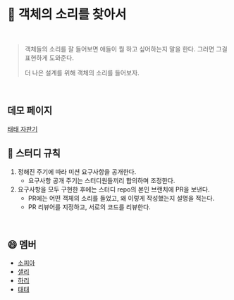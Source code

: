 # 🚀 객체의 소리를 찾아서

<br >

> 객체들의 소리를 잘 들어보면 애들이 뭘 하고 싶어하는지 말을 한다. 그러면 그걸 표현하게 도와준다.
>
> 더 나은 설계를 위해 객체의 소리를 들어보자.

<br >

## 데모 페이지

[태태 자판기](https://nan-noo.github.io/2022-looking-for-the-sound-of-an-object/)

## 📌 스터디 규칙

1. 정해진 주기에 따라 미션 요구사항을 공개한다.
   - 요구사항 공개 주기는 스터디원들끼리 합의하며 조정한다.
2. 요구사항을 모두 구현한 후에는 스터디 repo의 본인 브랜치에 PR을 보낸다.
   - PR에는 어떤 객체의 소리를 들었고, 왜 이렇게 작성했는지 설명을 적는다.
   - PR 리뷰어를 지정하고, 서로의 코드를 리뷰한다.

<br >

## 😄 멤버

- [소피아](https://github.com/soyi47)
- [샐리](https://github.com/liswktjs)
- [하리](https://github.com/LAH1203)
- [태태](https://github.com/nan-noo)
